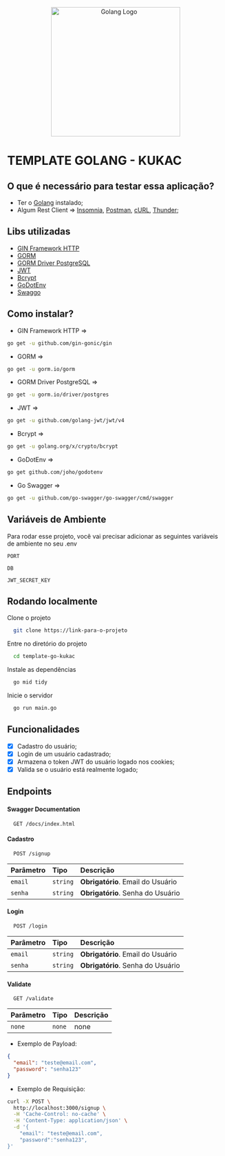 <div align="center">
    <img alt="Golang Logo" title="Golang Logo" src="https://cdn.jsdelivr.net/gh/devicons/devicon/icons/go/go-original.svg" width="300" height="300">
</div>

# TEMPLATE GOLANG - KUKAC

## O que é necessário para testar essa aplicação?

- Ter o [Golang](https://go.dev/) instalado;
- Algum Rest Client => [Insomnia](https://insomnia.rest/download), [Postman](https://www.postman.com/), [cURL](https://curl.se/), [Thunder](https://www.thunderclient.com/);

## Libs utilizadas

- [GIN Framework HTTP](https://gin-gonic.com/)
- [GORM](https://gorm.io/)
- [GORM Driver PostgreSQL](https://gorm.io/docs/connecting_to_the_database.html#PostgreSQL)
- [JWT](https://pkg.go.dev/github.com/golang-jwt/jwt/v4)
- [Bcrypt](https://pkg.go.dev/golang.org/x/crypto/bcrypt)
- [GoDotEnv](https://pkg.go.dev/github.com/joho/godotenv)
- [Swaggo](https://github.com/swaggo/swag)

## Como instalar?

- GIN Framework HTTP =>

```bash
go get -u github.com/gin-gonic/gin
```

- GORM =>

```bash
go get -u gorm.io/gorm
```

- GORM Driver PostgreSQL =>

```bash
go get -u gorm.io/driver/postgres
```

- JWT =>

```bash
go get -u github.com/golang-jwt/jwt/v4
```

- Bcrypt =>

```bash
go get -u golang.org/x/crypto/bcrypt
```

- GoDotEnv =>

```bash
go get github.com/joho/godotenv
```

- Go Swagger =>

```bash
go get -u github.com/go-swagger/go-swagger/cmd/swagger
```

## Variáveis de Ambiente

Para rodar esse projeto, você vai precisar adicionar as seguintes variáveis de ambiente no seu .env

`PORT`

`DB`

`JWT_SECRET_KEY`

## Rodando localmente

Clone o projeto

```bash
  git clone https://link-para-o-projeto
```

Entre no diretório do projeto

```bash
  cd template-go-kukac
```

Instale as dependências

```bash
  go mid tidy
```

Inicie o servidor

```bash
  go run main.go
```

## Funcionalidades

- [x] Cadastro do usuário;
- [x] Login de um usuário cadastrado;
- [x] Armazena o token JWT do usuário logado nos cookies;
- [x] Valida se o usuário está realmente logado;

## Endpoints

#### Swagger Documentation

```http
  GET /docs/index.html
```

#### Cadastro

```http
  POST /signup
```

| Parâmetro | Tipo     | Descrição                         |
| :-------- | :------- | :-------------------------------- |
| `email`   | `string` | **Obrigatório**. Email do Usuário |
| `senha`   | `string` | **Obrigatório**. Senha do Usuário |

#### Login

```http
  POST /login
```

| Parâmetro | Tipo     | Descrição                         |
| :-------- | :------- | :-------------------------------- |
| `email`   | `string` | **Obrigatório**. Email do Usuário |
| `senha`   | `string` | **Obrigatório**. Senha do Usuário |

#### Validate

```http
  GET /validate
```

| Parâmetro | Tipo   | Descrição |
| :-------- | :----- | :-------- |
| `none`    | `none` | none      |

- Exemplo de Payload:

```json
{
  "email": "teste@email.com",
  "password": "senha123"
}
```

- Exemplo de Requisição:

```sh
curl -X POST \
  http://localhost:3000/signup \
  -H 'Cache-Control: no-cache' \
  -H 'Content-Type: application/json' \
  -d '{
	"email": "teste@email.com",
    "password":"senha123",
}'
```
